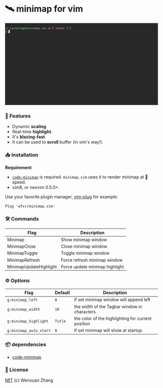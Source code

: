 🛰  minimap for vim
===============

![screenshot](https://raw.githubusercontent.com/wfxr/i/master/minimap-vim.gif)

### 💠 Features

* Dynamic **scaling**.
* Real-time **highlight**.
* It's **blazing-fast**.
* It can be used to **scroll** buffer (in vim's way!).

### 📥 Installation

**Requirement**

- [`code-minimap`](https://github.com/wfxr/code-minimap) is required. `minimap.vim` uses it to render minimap at 🚀 speed.
- vim8, or neovim 0.5.0+.

Use your favorite plugin manager, [vim-plug](https://github.com/junegunn/vim-plug) for example:

```vim
Plug 'wfxr/minimap.vim'
```

### 🛠  Commands

| Flag                   | Description                    |
|------------------------|--------------------------------|
| Minimap                | Show minimap window            |
| MinimapClose           | Close minimap window           |
| MinimapToggle          | Toggle minimap window          |
| MinimapRefresh         | Force refresh minimap window   |
| MinimapUpdateHighlight | Force update minimap highlight |

### ⚙  Options

| Flag                   | Default | Description                                        |
|------------------------|---------|----------------------------------------------------|
| `g:minimap_left`       | `0`     | if set minimap window will append left             |
| `g:minimap_width`      | `10`    | the width of the Tagbar window in characters       |
| `g:minimap_highlight`  | `Title` | the color of the highlighting for current position |
| `g:minimap_auto_start` | `0`     | if set minimap will show at startup                |

### 📦 dependencies

* [code-minimap](https://github.com/wfxr/code-minimap)

### 📃 License

[MIT](https://wfxr.mit-license.org/2020) (c) Wenxuan Zhang
